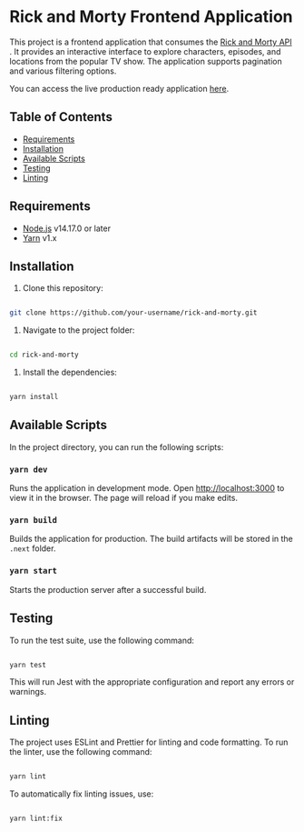 # Rick and Morty Frontend Application

This project is a frontend application that consumes the [Rick and Morty API](https://rickandmortyapi.com/) . It provides an interactive interface to explore characters, episodes, and locations from the popular TV show. The application supports pagination and various filtering options.

You can access the live production ready application [here](https://rickandmortynextjs.vercel.app).

## Table of Contents

- [Requirements](https://github.com/christian-gama/rick-and-morty#requirements)
- [Installation](https://github.com/christian-gama/rick-and-morty#installation)
- [Available Scripts](https://github.com/christian-gama/rick-and-morty#available-scripts)
- [Testing](https://github.com/christian-gama/rick-and-morty#testing)
- [Linting](https://github.com/christian-gama/rick-and-morty#linting)

## Requirements

- [Node.js](https://nodejs.org/en/) v14.17.0 or later
- [Yarn](https://classic.yarnpkg.com/en/docs/install/) v1.x

## Installation

1. Clone this repository:

```bash

git clone https://github.com/your-username/rick-and-morty.git
```

1. Navigate to the project folder:

```bash

cd rick-and-morty
```

1. Install the dependencies:

```bash

yarn install
```

## Available Scripts

In the project directory, you can run the following scripts:

### `yarn dev`

Runs the application in development mode. Open [http://localhost:3000](http://localhost:3000/) to view it in the browser. The page will reload if you make edits.

### `yarn build`

Builds the application for production. The build artifacts will be stored in the `.next` folder.

### `yarn start`

Starts the production server after a successful build.

## Testing

To run the test suite, use the following command:

```bash

yarn test
```

This will run Jest with the appropriate configuration and report any errors or warnings.

## Linting

The project uses ESLint and Prettier for linting and code formatting. To run the linter, use the following command:

```bash

yarn lint
```

To automatically fix linting issues, use:

```bash

yarn lint:fix
```
